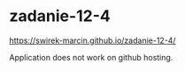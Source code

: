 # zadanie-12-4

https://swirek-marcin.github.io/zadanie-12-4/

Application does not work on github hosting.
